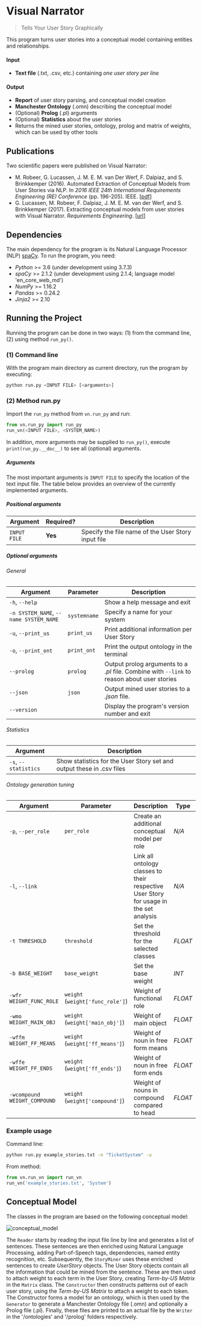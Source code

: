 # Visual Narrator

> Tells Your User Story Graphically

This program turns user stories into a conceptual model containing entities and relationships.

#### Input
* __Text file__ (.txt, .csv, etc.) containing _one user story per line_

#### Output
* __Report__ of user story parsing, and conceptual model creation
* __Manchester Ontology__ (.omn) describing the conceptual model
* (Optional) __Prolog__ (.pl) arguments
* (Optional) __Statistics__ about the user stories
* Returns the mined user stories, ontology, prolog and matrix of weights, which can be used by other tools

## Publications
Two scientific papers were published on Visual Narrator:
* M. Robeer, G. Lucassen, J. M. E. M. van Der Werf, F. Dalpiaz, and S. Brinkkemper (2016). Automated Extraction of Conceptual Models from User Stories via NLP. In _2016 IEEE 24th International Requirements Engineering (_RE_) Conference_ (pp. 196-205). IEEE. \[[pdf](https://www.staff.science.uu.nl/~dalpi001/papers/robe-luca-werf-dalp-brin-16-re.pdf)\]
* G. Lucassen, M. Robeer, F. Dalpiaz, J. M. E. M. van der Werf, and S. Brinkkemper (2017). Extracting conceptual models from user stories with Visual Narrator. _Requirements Engineering_. \[[url](https://link.springer.com/article/10.1007/s00766-017-0270-1)\]

## Dependencies
The main dependency for the program is its Natural Language Processor (NLP) [spaCy](http://spacy.io/). To run the program, you need:

* _Python_ >= 3.6 (under development using 3.7.3)
* _spaCy_ >= 2.1.2 (under development using 2.1.4; language model 'en_core_web_md')
* _NumPy_ >= 1.16.2
* _Pandas_ >= 0.24.2
* _Jinja2_ >= 2.10

## Running the Project
Running the program can be done in two ways: (1) from the command line, (2) using method `run_py()`.

### (1) Command line
With the program main directory as current directory, run the program by executing:

```bash
python run.py <INPUT FILE> [<arguments>]
```

### (2) Method run.py
Import the `run_py` method from `vn.run_py` and run:

```python
from vn.run_py import run_py
run_vn(<INPUT FILE>, <SYSTEM_NAME>)
```

In addition, more arguments may be supplied to `run_py()`, execute `print(run_py.__doc__)` to see all (optional) arguments.

##### Arguments
The most important arguments is `INPUT FILE` to specify the location of the text input file. The table below provides an overview of the currently implemented arguments.

##### Positional arguments
Argument | Required? | Description
--------|-----------|------------
`INPUT FILE` | __Yes__ | Specify the file name of the User Story input file


##### _Optional_ arguments

###### General

Argument | Parameter | Description
--------|--| ------------
`-h`, `--help` | | Show a help message and exit
`-n SYSTEM_NAME`, `--name SYSTEM_NAME` | `systemname` | Specify a name for your system
`-u`, `--print_us` | `print_us` | Print additional information per User Story
`-o`, `--print_ont` | `print_ont` | Print the output ontology in the terminal
`--prolog` | `prolog` | Output prolog arguments to a _.pl_ file. Combine with `--link` to reason about user stories
`--json` | `json` | Output mined user stories to a _.json_ file.
`--version` | | Display the program's version number and exit

###### Statistics
Argument | Description
--------|------------
`-s`, `--statistics` | Show statistics for the User Story set and output these in .csv files

###### Ontology generation tuning
Argument | Parameter | Description | Type | Default
--------|--|-----------|------------|--------
`-p`, `--per_role` | `per_role` | Create an additional conceptual model per role | _N/A_
`-l`, `--link` |  |  Link all ontology classes to their respective User Story for usage in the set analysis | _N/A_
`-t THRESHOLD` | `threshold` | Set the threshold for the selected classes | _FLOAT_ | 1.0
`-b BASE_WEIGHT` | `base_weight` | Set the base weight | _INT_ | 1
`-wfr WEIGHT_FUNC_ROLE` | `weight` (`weight['func_role']`) |  Weight of functional role | _FLOAT_ | 1.0
`-wmo WEIGHT_MAIN_OBJ` |  `weight` (`weight['main_obj']`) |  Weight of main object | _FLOAT_ | 1.0
`-wffm WEIGHT_FF_MEANS` |  `weight` (`weight['ff_means']`) |  Weight of noun in free form means | _FLOAT_ | 0.7
`-wffe WEIGHT_FF_ENDS` |  `weight` (`weight['ff_ends']`)  | Weight of noun in free form ends | _FLOAT_ | 0.5
`-wcompound WEIGHT_COMPOUND` |  `weight` (`weight['compound']`) | Weight of nouns in compound compared to head | _FLOAT_ | 0.66

### Example usage

Command line:
```bash
python run.py example_stories.txt -n "TicketSystem" -u
```

From method:
```python
from vn.run_vn import run_vn
run_vn('example_stories.txt', 'System')
```

## Conceptual Model
The classes in the program are based on the following conceptual model:

![conceptual_model](https://cloud.githubusercontent.com/assets/1345476/12152551/a6b7dca0-b4b5-11e5-8cee-80f463588df2.png)

The `Reader` starts by reading the input file line by line and generates a list of sentences. These sentences are then enriched using Natural Language Processing, adding Part-of-Speech tags, dependencies, named entity recognition, etc. Subsequently, the `StoryMiner` uses these enriched sentences to create _UserStory_ objects. The User Story objects contain all the information that could be mined from the sentence. These are then used to attach weight to each term in the User Story, creating _Term-by-US Matrix_ in the `Matrix` class. The `Constructor` then constructs patterns out of each user story, using the _Term-by-US Matrix_ to attach a weight to each token. The Constructor forms a model for an ontology, which is then used by the `Generator` to generate a Manchester Ontology file (.omn) and optionally a Prolog file (.pl). Finally, these files are printed to an actual file by the `Writer` in the '/ontologies' and '/prolog' folders respectively.
